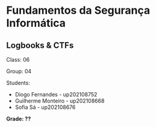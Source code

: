 # Fundamentos da Segurança Informática
## Logbooks & CTFs
Class: 06

Group: 04

Students:
- Diogo Fernandes - up202108752
- Guilherme Monteiro - up202108668
- Sofia Sá - up202108676

**Grade: ??**
